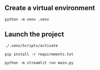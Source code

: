 ## Create a virtual environment
`python -m venv .venv`

## Launch the project
`./.venv/Scripts/activate`

`pip install -r requirements.txt`

`python -m streamlit run main.py`